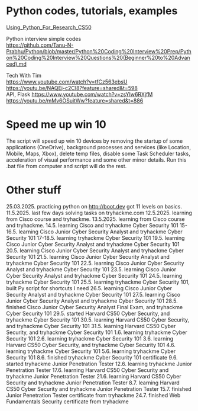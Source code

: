
# Python codes, tutorials, examples

[Using_Python_For_Research_CS50](https://github.com/trndav/PythonCodes/tree/main/Using_Python_For_Research_CS50)<br>

Python interview simple codes<br>
https://github.com/Tanu-N-Prabhu/Python/blob/master/Python%20Coding%20Interview%20Prep/Python%20Coding%20Interview%20Questions%20(Beginner%20to%20Advanced).md<br>

Tech With Tim<br>
https://www.youtube.com/watch?v=tfCz563ebsU<br>
https://youtu.be/NAQEj-c2CI8?feature=shared&t=598<br>
API, Flask https://www.youtube.com/watch?v=zsYIw6RXjfM<br>
https://youtu.be/mMv6OSuitWw?feature=shared&t=886<br>

# Speed me up win 10
The script will speed up win 10 devices by removing the startup of some applications (OneDrive), background processes and services (like Location, Mobile, Maps, Xbox), delete temp files, disable some Task Scheduler tasks, acceleration of visual performance and some other minor details. Run this .bat file from computer and script will do the rest.

# Other stuff
25.03.2025. practicing python on http://boot.dev got 11 levels on basics.
11.5.2025. last few days solving tasks on tryhackme.com
12.5.2025. learning from Cisco course and tryhackme.
13.5.2025. learning from Cisco course and tryhackme.
14.5. learning Cisco and tryhackme Cyber Security 101
15-16.5. learning Cisco Junior Cyber Security Analyst and tryhackme Cyber Security 101
17-18.5. learning tryhackme Cyber Security 101
19.5. learning Cisco Junior Cyber Security Analyst and tryhackme Cyber Security 101
20.5. learning Cisco Junior Cyber Security Analyst and tryhackme Cyber Security 101
21.5. learning Cisco Junior Cyber Security Analyst and tryhackme Cyber Security 101
22.5. learning Cisco Junior Cyber Security Analyst and tryhackme Cyber Security 101
23.5. learning Cisco Junior Cyber Security Analyst and tryhackme Cyber Security 101
24.5. learning tryhackme Cyber Security 101
25.5. learning tryhackme Cyber Security 101, built Py script for shortcuts I need
26.5. learning Cisco Junior Cyber Security Analyst and tryhackme Cyber Security 101
27.5. learning Cisco Junior Cyber Security Analyst and tryhackme Cyber Security 101
28.5. finished Cisco Junior Cyber Security Analyst Final Exam, and tryhackme Cyber Security 101
29.5. started Harvard CS50 Cyber Security, and tryhackme Cyber Security 101
30.5. learning Harvard CS50 Cyber Security, and tryhackme Cyber Security 101
31.5. learning Harvard CS50 Cyber Security, and tryhackme Cyber Security 101
1.6. learning tryhackme Cyber Security 101
2.6. learning tryhackme Cyber Security 101
3.6. learning Harvard CS50 Cyber Security, and tryhackme Cyber Security 101
4.6. learning tryhackme Cyber Security 101
5.6. learning tryhackme Cyber Security 101
8.6. finished tryhackme Cyber Security 101 certificate
9.6. started tryhackme Junior Penetration Tester
12.6. learning tryhackme Junior Penetration Tester
17.6. learning Harvard CS50 Cyber Security and tryhackme Junior Penetration Tester
21.6. learning Harvard CS50 Cyber Security and tryhackme Junior Penetration Tester
8.7. learning Harvard CS50 Cyber Security and tryhackme Junior Penetration Tester
15.7. finished Junior Penetration Tester certificate from tryhackme
24.7. finished Web Fundamentals Security certificate from tryhackme